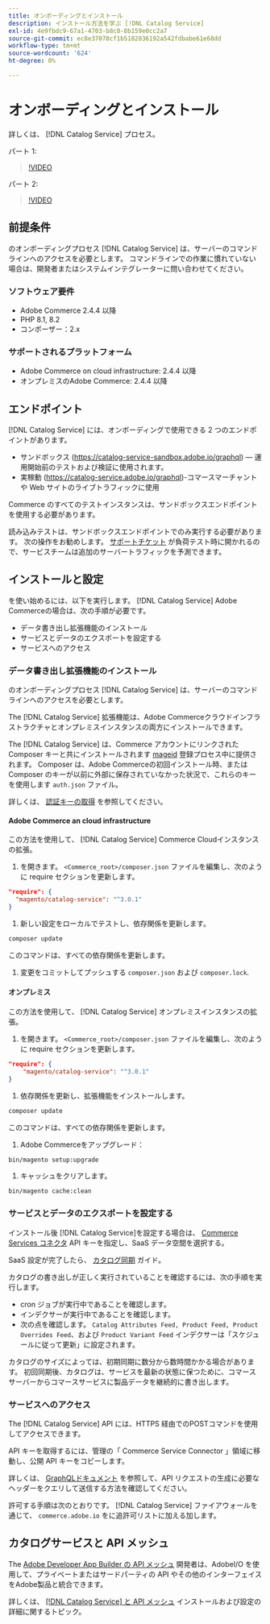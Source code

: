 ```yaml
---
title: オンボーディングとインストール
description: インストール方法を学ぶ [!DNL Catalog Service]
exl-id: 4e9fbdc9-67a1-4703-b8c0-8b159e0cc2a7
source-git-commit: ec8e37078cf1b5182036192a542fdbabe61e68dd
workflow-type: tm+mt
source-wordcount: '624'
ht-degree: 0%

---
```


# オンボーディングとインストール

詳しくは、 [!DNL Catalog Service] プロセス。

パート 1:

>[!VIDEO](https://video.tv.adobe.com/v/3415599)

パート 2:

>[!VIDEO](https://video.tv.adobe.com/v/3415600)

## 前提条件

のオンボーディングプロセス [!DNL Catalog Service] は、サーバーのコマンドラインへのアクセスを必要とします。 コマンドラインでの作業に慣れていない場合は、開発者またはシステムインテグレーターに問い合わせてください。

### ソフトウェア要件

- Adobe Commerce 2.4.4 以降
- PHP 8.1, 8.2
- コンポーザー：2.x

### サポートされるプラットフォーム

- Adobe Commerce on cloud infrastructure: 2.4.4 以降
- オンプレミスのAdobe Commerce: 2.4.4 以降

## エンドポイント

[!DNL Catalog Service] には、オンボーディングで使用できる 2 つのエンドポイントがあります。

- サンドボックス (https://catalog-service-sandbox.adobe.io/graphql) — 運用開始前のテストおよび検証に使用されます。
- 実稼動 (https://catalog-service.adobe.io/graphql)-コマースマーチャントや Web サイトのライブトラフィックに使用

Commerce のすべてのテストインスタンスは、サンドボックスエンドポイントを使用する必要があります。

読み込みテストは、サンドボックスエンドポイントでのみ実行する必要があります。 次の操作をお勧めします。 [サポートチケット](https://experienceleague.adobe.com/docs/commerce-knowledge-base/kb/help-center-guide/magento-help-center-user-guide.html#submit-ticket) が負荷テスト時に開かれるので、サービスチームは追加のサーバートラフィックを予測できます。

## インストールと設定

を使い始めるには、以下を実行します。 [!DNL Catalog Service] Adobe Commerceの場合は、次の手順が必要です。

- データ書き出し拡張機能のインストール
- サービスとデータのエクスポートを設定する
- サービスへのアクセス

### データ書き出し拡張機能のインストール

のオンボーディングプロセス [!DNL Catalog Service] は、サーバーのコマンドラインへのアクセスを必要とします。

The [!DNL Catalog Service] 拡張機能は、Adobe Commerceクラウドインフラストラクチャとオンプレミスインスタンスの両方にインストールできます。

The [!DNL Catalog Service] は、Commerce アカウントにリンクされた Composer キーと共にインストールされます [mageid](https://developer.adobe.com/commerce/marketplace/guides/sellers/profile-information/) 登録プロセス中に提供されます。 Composer は、Adobe Commerceの初回インストール時、または Composer のキーが以前に外部に保存されていなかった状況で、これらのキーを使用します `auth.json` ファイル。

詳しくは、 [認証キーの取得](https://experienceleague.adobe.com/docs/commerce-operations/installation-guide/prerequisites/authentication-keys.html) を参照してください。

#### Adobe Commerce an cloud infrastructure

この方法を使用して、 [!DNL Catalog Service] Commerce Cloudインスタンスの拡張。

1. を開きます。 `<Commerce_root>/composer.json` ファイルを編集し、次のように require セクションを更新します。

```json
"require": {
  "magento/catalog-service": "^3.0.1"
}
```

1. 新しい設定をローカルでテストし、依存関係を更新します。

```bash
composer update
```

このコマンドは、すべての依存関係を更新します。

1. 変更をコミットしてプッシュする `composer.json` および `composer.lock`.

#### オンプレミス

この方法を使用して、 [!DNL Catalog Service] オンプレミスインスタンスの拡張。

1. を開きます。 `<Commerce_root>/composer.json` ファイルを編集し、次のように require セクションを更新します。

```json
"require": {
    "magento/catalog-service": "^3.0.1"
}
```

1. 依存関係を更新し、拡張機能をインストールします。

```bash
composer update
```

このコマンドは、すべての依存関係を更新します。

1. Adobe Commerceをアップグレード：

```bash
bin/magento setup:upgrade
```

1. キャッシュをクリアします。

```bash
bin/magento cache:clean
```

### サービスとデータのエクスポートを設定する

インストール後 [!DNL Catalog Service]を設定する場合は、 [Commerce Services コネクタ](https://experienceleague.adobe.com/docs/commerce-merchant-services/user-guides/integration-services/saas.html#apikey) API キーを指定し、SaaS データ空間を選択する。

SaaS 設定が完了したら、 [カタログ同期](https://experienceleague.adobe.com/docs/commerce-merchant-services/user-guides/data-services/catalog-sync.html) ガイド。

カタログの書き出しが正しく実行されていることを確認するには、次の手順を実行します。

- cron ジョブが実行中であることを確認します。
- インデクサーが実行中であることを確認します。
- 次の点を確認します。 `Catalog Attributes Feed, Product Feed, Product Overrides Feed`、および `Product Variant Feed` インデクサーは「スケジュールに従って更新」に設定されます。

カタログのサイズによっては、初期同期に数分から数時間かかる場合があります。 初回同期後、カタログは、サービスを最新の状態に保つために、コマースサーバーからコマースサービスに製品データを継続的に書き出します。

### サービスへのアクセス

The [!DNL Catalog Service] API には、HTTPS 経由でのPOSTコマンドを使用してアクセスできます。

API キーを取得するには、管理の「 Commerce Service Connector 」領域に移動し、公開 API キーをコピーします。

詳しくは、 [GraphQLドキュメント](https://developer.adobe.com/commerce/webapi/graphql/) を参照して、API リクエストの生成に必要なヘッダーをクエリして送信する方法を確認してください。

許可する手順は次のとおりです。 [!DNL Catalog Service] ファイアウォールを通じて、 `commerce.adobe.io` をに追許可リストに加える加します。

## カタログサービスと API メッシュ

The [Adobe Developer App Builder の API メッシュ](https://developer.adobe.com/graphql-mesh-gateway/gateway/overview/) 開発者は、AdobeI/O を使用して、プライベートまたはサードパーティの API やその他のインターフェイスをAdobe製品と統合できます。

詳しくは、  [[!DNL Catalog Service] と API メッシュ](mesh.md) インストールおよび設定の詳細に関するトピック。
